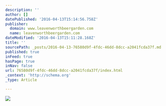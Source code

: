 ```yaml
---
description: ''
author: []
datePublished: '2016-04-13T15:14:56.758Z'
publisher:
  domain: www.leavenworthbeergarden.com
  name: leavenworthbeergarden.com
dateModified: '2016-04-13T15:11:28.168Z'
title: ''
sourcePath: _posts/2016-04-13-76580d9f-4fdc-46dd-8dcc-a2041fcda37f.md
published: true
inFeed: true
hasPage: true
inNav: false
url: 76580d9f-4fdc-46dd-8dcc-a2041fcda37f/index.html
_context: 'http://schema.org'
_type: Article

---
```

![](http://nebula.wsimg.com/b3504e7852abd30cd75178ccd4cafe7d?AccessKeyId=A4FA1EDD0B2A2DB42C35&disposition=0&alloworigin=1)